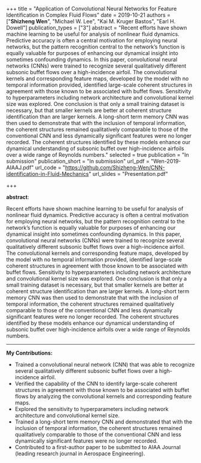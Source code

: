 +++
title = "Application of Convolutional Neural Networks for Feature Identification in Complex Fluid Flows"
date = 2019-10-21
authors = ["__Shizheng Wen__", "Michael W. Lee", "Kai M. Kruger Bastos", "Earl H. Dowell"]
publication_types = ["3"]
abstract = "Recent efforts have shown machine learning to be useful for analysis of nonlinear fluid dynamics. Predictive accuracy is often a central motivation for employing neural networks,
but the pattern recognition central to the network’s function is equally valuable for purposes
of enhancing our dynamical insight into sometimes confounding dynamics. In this paper,
convolutional neural networks (CNNs) were trained to recognize several qualitatively
different subsonic buffet flows over a high-incidence airfoil. The convolutional kernels and
corresponding feature maps, developed by the model with no temporal information provided,
identified large-scale coherent structures in agreement with those known to be associated with
buffet flows. Sensitivity to hyperparameters including network architecture and convolutional
kernel size was explored. One conclusion is that only a small training dataset is necessary, but
that smaller kernels are better at coherent structure identification than are larger kernels. A
long-short term memory CNN was then used to demonstrate that with the inclusion of
temporal information, the coherent structures remained qualitatively comparable to those of
the conventional CNN and less dynamically significant features were no longer recorded. The
coherent structures identified by these models enhance our dynamical understanding of
subsonic buffet over high-incidence airfoils over a wide range of Reynolds numbers."
selected = true
publication = "In submission"
publication_short = "In submission"
url_pdf = "Wen-2019-AIAAJ.pdf"
url_code = "https://github.com/Shizheng-Wen/CNN-identification-in-Fluid-Mechanics"
url_slides = "Presentation.pdf"

+++

**abstract**:

Recent efforts have shown machine learning to be useful for analysis of nonlinear fluid dynamics. Predictive accuracy is often a central motivation for employing neural networks,
but the pattern recognition central to the network’s function is equally valuable for purposes
of enhancing our dynamical insight into sometimes confounding dynamics. In this paper,
convolutional neural networks (CNNs) were trained to recognize several qualitatively
different subsonic buffet flows over a high-incidence airfoil. The convolutional kernels and
corresponding feature maps, developed by the model with no temporal information provided,
identified large-scale coherent structures in agreement with those known to be associated with
buffet flows. Sensitivity to hyperparameters including network architecture and convolutional
kernel size was explored. One conclusion is that only a small training dataset is necessary, but
that smaller kernels are better at coherent structure identification than are larger kernels. A
long-short term memory CNN was then used to demonstrate that with the inclusion of
temporal information, the coherent structures remained qualitatively comparable to those of
the conventional CNN and less dynamically significant features were no longer recorded. The
coherent structures identified by these models enhance our dynamical understanding of
subsonic buffet over high-incidence airfoils over a wide range of Reynolds numbers.

---
__My Contributions:__

+ Trained a convolutional neural network (CNN) that was able to recognize several qualitatively different subsonic buffet flows over a high-incidence airfoil.
+	Verified the capability of the CNN to identify large-scale coherent structures in agreement with those known to be associated with buffet flows by analyzing the convolutional kernels and corresponding feature maps.
+ Explored the sensitivity to hyperparameters including network architecture and convolutional kernel size. 
+	Trained a long-short term memory CNN and demonstrated that with the inclusion of temporal information, the coherent structures remained qualitatively comparable to those of the conventional CNN and less dynamically significant features were no longer recorded.
+	Contributed to a first-author paper to be submitted to AIAA Journal (leading research journal in Aerospace Engineering).

